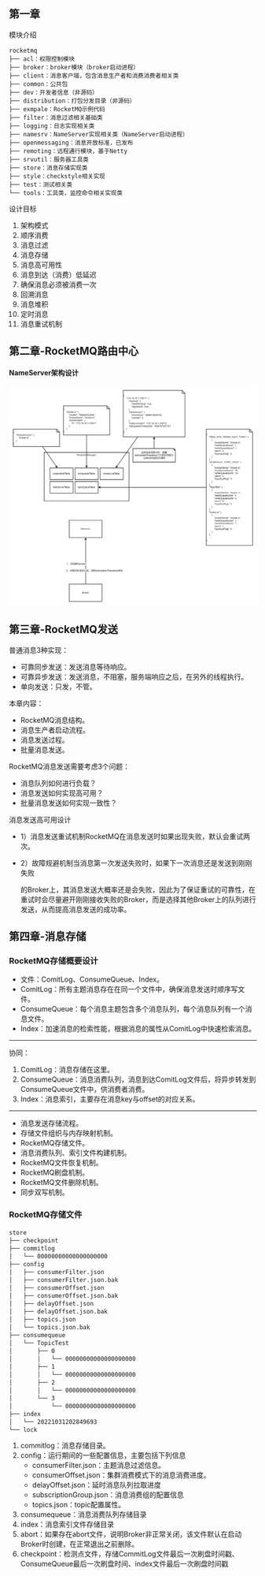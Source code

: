 ## 第一章

模块介绍

```
rocketmq
├── acl：权限控制模块
├── broker：broker模块（broker启动进程）
├── client：消息客户端，包含消息生产者和消费消费者相关类
├── common：公共包
├── dev：开发者信息（非源码）
├── distribution：打包分发目录（非源码）
├── exmpale：RocketMQ示例代码
├── filter：消息过滤相关基础类
├── logging：日志实现相关类
├── namesrv：NameServer实现相关类（NameServer启动进程）
├── openmessaging：消息开放标准，已发布
├── remoting：远程通行模块，基于Netty
├── srvutil：服务器工具类
├── store：消息存储实现类
├── style：checkstyle相关实现
├── test：测试相关类
└── tools：工具类，监控命令相关实现类
```

设计目标

1. 架构模式
2. 顺序消费
3. 消息过滤
4. 消息存储
5. 消息高可用性
6. 消息到达（消费）低延迟
7. 确保消息必须被消费一次
8. 回溯消息
9. 消息堆积
10. 定时消息
11. 消息重试机制

## 第二章-RocketMQ路由中心

#### NameServer架构设计

![ch2](img/ch2.png)

## 第三章-RocketMQ发送

普通消息3种实现：

- 可靠同步发送：发送消息等待响应。
- 可靠异步发送：发送消息，不阻塞，服务端响应之后，在另外的线程执行。
- 单向发送：只发，不管。

本章内容：

- RocketMQ消息结构。
- 消息生产者启动流程。
- 消息发送过程。
- 批量消息发送。

RocketMQ消息发送需要考虑3个问题：

- 消息队列如何进行负载？
- 消息发送如何实现高可用？
- 批量消息发送如何实现一致性？

消息发送高可用设计

- 1）消息发送重试机制RocketMQ在消息发送时如果出现失败，默认会重试两次。

- 2）故障规避机制当消息第一次发送失败时，如果下一次消息还是发送到刚刚失败

  的Broker上，其消息发送大概率还是会失败，因此为了保证重试的可靠性，在重试时会尽量避开刚刚接收失败的Broker，而是选择其他Broker上的队列进行发送，从而提高消息发送的成功率。

## 第四章-消息存储

### RocketMQ存储概要设计

- 文件：ComitLog、ConsumeQueue、Index。
- ComitLog：所有主题消息存在在同一个文件中，确保消息发送时顺序写文件。
- ConsumeQueue：每个消息主题包含多个消息队列，每个消息队列有一个消息文件。
- Index：加速消息的检索性能，根据消息的属性从ComitLog中快速检索消息。

---

协同：

1. ComitLog：消息存储在这里。
2. ConsumeQueue：消息消费队列，消息到达ComitLog文件后，将异步转发到ConsumeQueue文件中，供消费者消费。
3. Index：消息索引，主要存在消息key与offset的对应关系。

---



- 消息发送存储流程。
- 存储文件组织与内存映射机制。
- RocketMQ存储文件。
- 消息消费队列、索引文件构建机制。
- RocketMQ文件恢复机制。
- RocketMQ刷盘机制。
- RocketMQ文件删除机制。
- 同步双写机制。

### RocketMQ存储文件

```
store
├── checkpoint									
├── commitlog
│   └── 00000000000000000000
├── config
│   ├── consumerFilter.json			
│   ├── consumerFilter.json.bak			
│   ├── consumerOffset.json			
│   ├── consumerOffset.json.bak
│   ├── delayOffset.json			
│   ├── delayOffset.json.bak
│   ├── topics.json					
│   └── topics.json.bak
├── consumequeue
│   └── TopicTest
│       ├── 0
│       │   └── 00000000000000000000
│       ├── 1
│       │   └── 00000000000000000000
│       ├── 2
│       │   └── 00000000000000000000
│       └── 3
│           └── 00000000000000000000
├── index						
│   └── 20221031202849693
└── lock
```

1. commitlog：消息存储目录。
2. config：运行期间的一些配置信息，主要包括下列信息
   - consumerFilter.json：主题消息过滤信息。
   - consumerOffset.json：集群消费模式下的消息消费进度。
   - delayOffset.json：延时消息队列拉取进度
   - subscriptionGroup.json：消息消费组的配置信息
   - topics.json：topic配置属性。
3. consumequeue：消息消费队列存储目录
4. index：消息索引文件存储目录
5. abort：如果存在abort文件，说明Broker非正常关闭，该文件默认在启动Broker时创建，在正常退出之前删除。
6. checkpoint：检测点文件，存储CommitLog文件最后一次刷盘时间戳、ConsumeQueue最后一次刷盘时间、index文件最后一次刷盘时间戳

